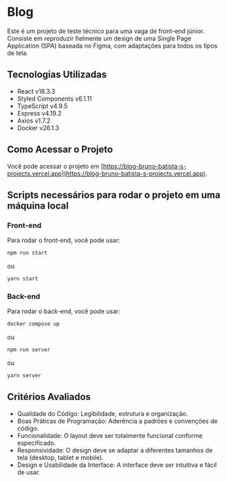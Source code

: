 # Blog

Este é um projeto de teste técnico para uma vaga de front-end júnior. Consiste em reproduzir fielmente um design de uma Single Page Application (SPA) baseada no Figma, com adaptações para todos os tipos de tela.

## Tecnologias Utilizadas

- React v18.3.3
- Styled Components v6.1.11
- TypeScript v4.9.5
- Express v4.19.2
- Axios v1.7.2
- Docker v26.1.3

## Como Acessar o Projeto

Você pode acessar o projeto em [https://blog-bruno-batista-s-projects.vercel.app](https://blog-bruno-batista-s-projects.vercel.app).

## Scripts necessários para rodar o projeto em uma máquina local

### Front-end

Para rodar o front-end, você pode usar:

```bash
npm run start
``` 

ou

```bash
yarn start
``` 

### Back-end

Para rodar o back-end, você pode usar:

```bash
docker compose up
```

ou

```bash
npm run server
``` 

ou

```bash
yarn server
``` 

## Critérios Avaliados

  * Qualidade do Código: Legibilidade, estrutura e organização.
  * Boas Práticas de Programação: Aderência a padrões e convenções de código.
  * Funcionalidade: O layout deve ser totalmente funcional conforme especificado.
  * Responsividade: O design deve se adaptar a diferentes tamanhos de tela (desktop, tablet e mobile).
  * Design e Usabilidade da Interface: A interface deve ser intuitiva e fácil de usar.

